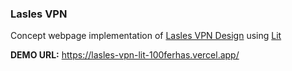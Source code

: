 ### Lasles VPN

Concept webpage implementation of [Lasles VPN Design](https://www.figma.com/file/y4g7B9BSJsuPkI101iyF5E/FREEBIES-Landingpage-LaslesVPN-(Community)?node-id=0%3A1&mode=dev) using [Lit](https://lit.dev/)

**DEMO URL:** https://lasles-vpn-lit-100ferhas.vercel.app/
